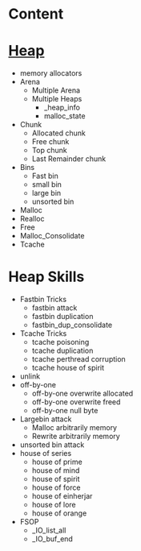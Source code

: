 Content
=
# [Heap](./Heap_overflow/heap.md#Heap) 
* memory allocators
* Arena
    * Multiple Arena
    * Multiple Heaps
        * _heap_info
        * malloc_state
* Chunk
    * Allocated chunk
    * Free chunk
    * Top chunk
    * Last Remainder chunk
* Bins
    * Fast bin
    * small bin
    * large bin
    * unsorted bin
* Malloc
* Realloc
* Free
* Malloc_Consolidate
* Tcache

# Heap Skills
* Fastbin Tricks
    * fastbin attack
    * fastbin duplication
    * fastbin_dup_consolidate
* Tcache Tricks
    * tcache poisoning
    * tcache duplication
    * tcache perthread corruption
    * tcache house of spirit
* unlink
* off-by-one
    * off-by-one overwrite allocated
    * off-by-one overwrite freed
    * off-by-one null byte
* Largebin attack
    * Malloc arbitrarily memory
    * Rewrite arbitrarily memory
* unsorted bin attack 
* house of series
    * house of prime
    * house of mind
    * house of spirit
    * house of force
    * house of einherjar
    * house of lore
    * house of orange
* FSOP
    * _IO_list_all
    * _IO_buf_end
